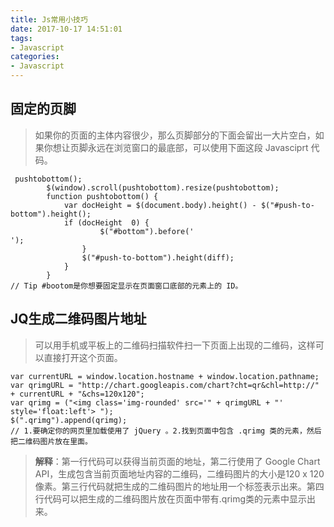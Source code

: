 ```yaml
---
title: Js常用小技巧
date: 2017-10-17 14:51:01
tags:
- Javascript
categories: 
- Javascript
---
```



## 固定的页脚
> 如果你的页面的主体内容很少，那么页脚部分的下面会留出一大片空白，如果你想让页脚永远在浏览窗口的最底部，可以使用下面这段 Javasciprt 代码。
```
 pushtobottom();
        $(window).scroll(pushtobottom).resize(pushtobottom);
        function pushtobottom() {
            var docHeight = $(document.body).height() - $("#push-to-bottom").height();
            if (docHeight  0) {
                    $("#bottom").before('
');
                }
                $("#push-to-bottom").height(diff);
            }
        } 
// Tip #bootom是你想要固定显示在页面窗口底部的元素上的 ID。
```
## JQ生成二维码图片地址
> 可以用手机或平板上的二维码扫描软件扫一下页面上出现的二维码，这样可以直接打开这个页面。
```
var currentURL = window.location.hostname + window.location.pathname;
var qrimgURL = "http://chart.googleapis.com/chart?cht=qr&chl=http://" + currentURL + "&chs=120x120";
var qrimg = ("<img class='img-rounded' src='" + qrimgURL + "' style='float:left'> ");
$(".qrimg").append(qrimg);
// 1.要确定你的网页里加载使用了 jQuery 。2.找到页面中包含 .qrimg 类的元素，然后把二维码图片放在里面。
```
> **解释**：第一行代码可以获得当前页面的地址，第二行使用了 Google Chart API，生成包含当前页面地址内容的二维码，二维码图片的大小是120 x 120 像素。第三行代码就把生成的二维码图片的地址用一个<img>标签表示出来。第四行代码可以把生成的二维码图片放在页面中带有.qrimg类的元素中显示出来。
